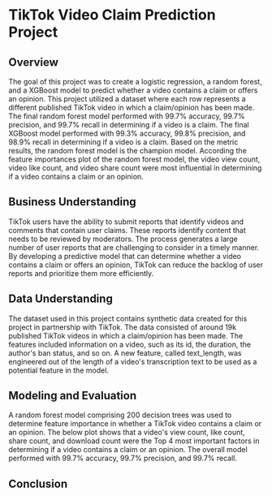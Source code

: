 # TikTok Video Claim Prediction Project

## Overview

The goal of this project was to create a logistic regression, a random forest, and a XGBoost model to predict whether a video contains a claim or offers an opinion. This project utilized a dataset where each row represents a different published TikTok video in which a claim/opinion has been made. The final random forest model performed with 99.7% accuracy, 99.7% precision, and 99.7% recall in determining if a video is a claim. The final XGBoost model performed with 99.3% accuracy, 99.8% precision, and 98.9% recall in determining if a video is a claim. Based on the metric results, the random forest model is the champion model. According the feature importances plot of the random forest model, the video view count, video like count, and video share count were most influential in determining if a video contains a claim or an opinion. 

## Business Understanding

TikTok users have the ability to submit reports that identify videos and comments that contain user claims. These reports identify content that needs to be reviewed by moderators. The process generates a large number of user reports that are challenging to consider in a timely manner. By developing a predictive model that can determine whether a video contains a claim or offers an opinion, TikTok can reduce the backlog of user reports and prioritize them more efficiently.

## Data Understanding

The dataset used in this project contains synthetic data created for this project in partnership with TikTok. The data consisted of around 19k published TikTok videos in which a claim/opinion has been made. The features included information on a video, such as its id, the duration, the author's ban status, and so on. A new feature, called text_length, was engineered out of the length of a video's transcription text to be used as a potential feature in the model.

## Modeling and Evaluation

A random forest model comprising 200 decision trees was used to determine feature importance in whether a TikTok video contains a claim or an opinion. The below plot shows that a video's view count, like count, share count, and download count were the Top 4 most important factors in determining if a video contains a claim or an opinion. The overall model performed with 99.7% accuracy, 99.7% precision, and 99.7% recall.

## Conclusion

